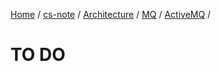 [Home](https://mengxianbin.github.io) /
[cs-note](https://mengxianbin.github.io/cs-note) /
[Architecture](https://mengxianbin.github.io/cs-note/content/Architecture) /
[MQ](https://mengxianbin.github.io/cs-note/content/Architecture/MQ) /
[ActiveMQ](https://mengxianbin.github.io/cs-note/content/Architecture/MQ/ActiveMQ) /

# TO DO
